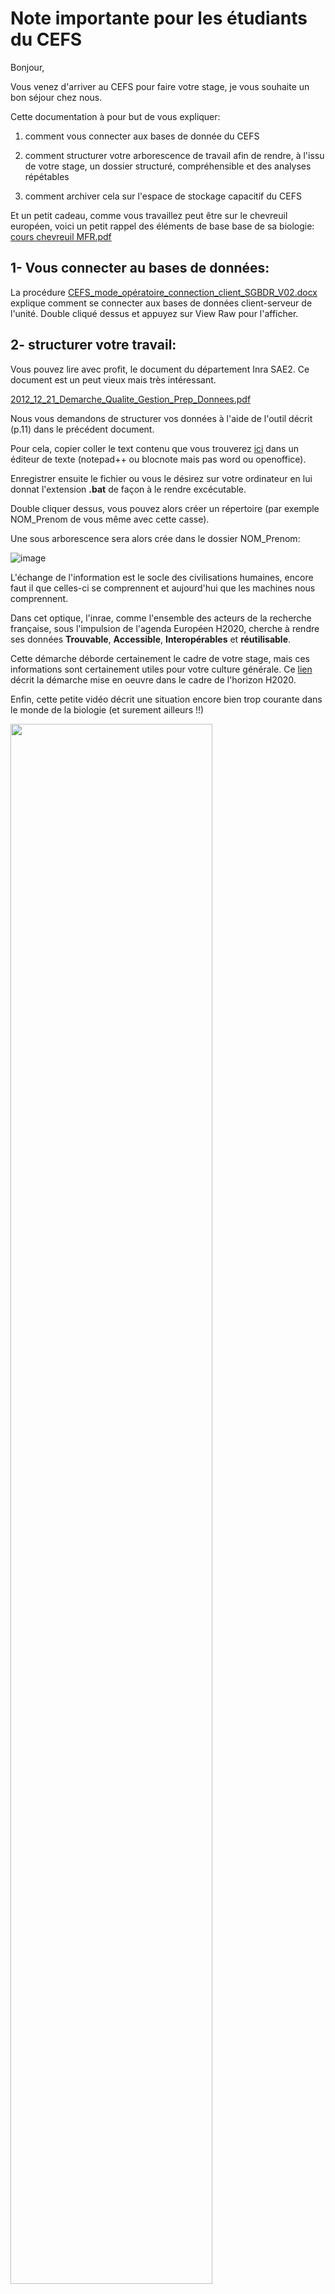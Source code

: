 # Note importante pour les étudiants du CEFS

Bonjour,

Vous venez d'arriver au CEFS pour faire votre stage, je vous souhaite un bon séjour chez nous.

Cette documentation à pour but de vous expliquer:

1. comment vous connecter aux bases de donnée du CEFS

2. comment structurer votre arborescence de travail afin de rendre, à l'issu de votre stage, un dossier structuré, compréhensible et des analyses répétables

3. comment archiver cela sur l'espace de stockage capacitif du CEFS

Et un petit cadeau, comme vous travaillez peut être sur le chevreuil européen, voici un petit rappel des éléments de base base de sa biologie:
[cours chevreuil MFR.pdf](https://sites.inrae.fr/site/cefs/UNITE_UR0035/Qualite/Documents%20partages/cours%20chevreuil%20MFR.pdf?d=w228a809f63454917859283f256ccc058)

## 1- Vous connecter au bases de données:

La procédure [CEFS_mode_opératoire_connection_client_SGBDR_V02.docx](https://github.com/yannickkk/Etudiants/blob/main/CEFS_mode_op%C3%A9ratoire_connection_client_SGBDR_V02.docx) explique comment se connecter aux bases de données client-serveur de l'unité. Double cliqué dessus et appuyez sur View Raw pour l'afficher.

## 2- structurer votre travail:

Vous pouvez lire avec profit, le document du département Inra SAE2. Ce document est un peut vieux mais très intéressant.

[2012_12_21_Demarche_Qualite_Gestion_Prep_Donnees.pdf](https://github.com/yannickkk/Etudiants/blob/main/2012_12_21_Demarche_Qualite_Gestion_Prep_Donnees.pdf)

Nous vous demandons de structurer vos données à l'aide de l'outil décrit (p.11) dans le précédent document.

Pour cela, copier coller le text contenu que vous trouverez [ici](https://github.com/yannickkk/Etudiants/blob/main/CreateArborescence.bat) dans un éditeur de texte (notepad++ ou blocnote mais pas word ou openoffice). 

Enregistrer ensuite le fichier ou vous le désirez sur votre ordinateur en lui donnat l'extension **.bat** de façon à le rendre excécutable. 

Double cliquer dessus, vous pouvez alors créer un répertoire (par exemple NOM_Prenom de vous même avec cette casse).

Une sous arborescence sera alors crée dans le dossier NOM_Prenom:

![image](https://user-images.githubusercontent.com/39738426/149919815-6c4278c2-08ac-47f4-9930-98d9dfbfb4ac.png)

L'échange de l'information est le socle des civilisations humaines, encore faut il que celles-ci se comprennent et aujourd'hui que les machines nous comprennent.

Dans cet optique, l'inrae, comme l'ensemble des acteurs de la recherche française, sous l'impulsion de l'agenda Européen H2020, cherche à rendre ses données **Trouvable**, **Accessible**, **Interopérables** et **réutilisable**. 

Cette démarche déborde certainement le cadre de votre stage, mais ces informations sont certainement utiles pour votre culture générale. Ce [lien](https://datapartage.inrae.fr/Produire-des-donnees-FAIR) décrit la démarche mise en oeuvre dans le cadre de l'horizon H2020.

Enfin, cette petite vidéo décrit une situation encore bien trop courante dans le monde de la biologie (et surement ailleurs !!)

[<img src="https://user-images.githubusercontent.com/39738426/149916864-202ba852-826b-4206-b6c0-514f959c8ec1.png" width="80%" center = TRUE>](https://www.youtube.com/watch?v=66oNv_DJuPc&ab_channel=NYUHealthSciencesLibrary)

## 3- Archiver votre travail:

Une fois votre stage terminé, votre travail doit être archivé sur l'espace de stockage capacitif du CEFS. Pour cela suivez la procédure décrite ici (ldap obligatoire):
[CEFS_connexion_stockage_capacitif_S3_V01.docx](https://sites.inrae.fr/site/cefs/UNITE_UR0035/Qualite/Manuel_Qualite_CEFS/_layouts/15/WopiFrame.aspx?sourcedoc=/site/cefs/UNITE_UR0035/Qualite/Manuel_Qualite_CEFS/Documents%20partages/Protocoles_valid%C3%A9s/S3/CEFS_connexion_stockage_capacitif_S3_V01.docx&action=default)


Bon stage et à bientôt.

Yannick
